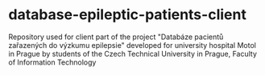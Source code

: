 database-epileptic-patients-client
==================================

Repository used for client part of the project "Databáze pacientů zařazených do výzkumu epilepsie" developed for university hospital Motol in Prague by students of the Czech Technical University in Prague, Faculty of Information Technology
